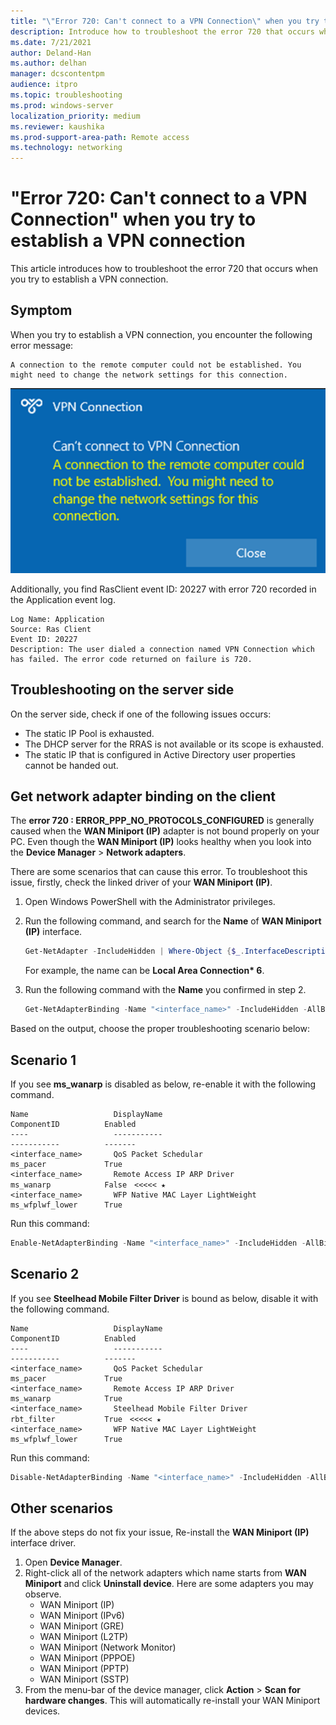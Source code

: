 ```yaml
---
title: "\"Error 720: Can't connect to a VPN Connection\" when you try to establish a VPN connection"
description: Introduce how to troubleshoot the error 720 that occurs when you try to establish a VPN connection.
ms.date: 7/21/2021
author: Deland-Han
ms.author: delhan
manager: dcscontentpm
audience: itpro
ms.topic: troubleshooting
ms.prod: windows-server
localization_priority: medium
ms.reviewer: kaushika
ms.prod-support-area-path: Remote access
ms.technology: networking
---
```

# "Error 720: Can't connect to a VPN Connection" when you try to establish a VPN connection

This article introduces how to troubleshoot the error 720 that occurs when you try to establish a VPN connection.

## Symptom

When you try to establish a VPN connection, you encounter the following error message:

```output
A connection to the remote computer could not be established. You might need to change the network settings for this connection.
```

![VPN connection error](./media/troubleshoot-error-720-when-establishing-a-vpn-connection/vpn-error-message.png)

Additionally, you find RasClient event ID: 20227 with error 720 recorded in the Application event log.

```output
Log Name: Application
Source: Ras Client
Event ID: 20227
Description: The user dialed a connection named VPN Connection which has failed. The error code returned on failure is 720.
```

## Troubleshooting on the server side

On the server side, check if one of the following issues occurs:

- The static IP Pool is exhausted.
- The DHCP server for the RRAS is not available or its scope is exhausted.
- The static IP that is configured in Active Directory user properties cannot be handed out.

## Get network adapter binding on the client

The **error 720 : ERROR_PPP_NO_PROTOCOLS_CONFIGURED** is generally caused when the **WAN Miniport (IP)** adapter is not bound properly on your PC. Even though the **WAN Miniport (IP)** looks healthy when you look into the **Device Manager** > **Network adapters**.

There are some scenarios that can cause this error. To troubleshoot this issue, firstly, check the linked driver of your **WAN Miniport (IP)**.

1. Open Windows PowerShell with the Administrator privileges.
2. Run the following command, and search for the **Name** of **WAN Miniport (IP)** interface.

   ```powershell
   Get-NetAdapter -IncludeHidden | Where-Object {$_.InterfaceDescription -eq "WAN Miniport (IP)"}
   ```

   For example, the name can be **Local Area Connection\* 6**.
3. Run the following command with the **Name** you confirmed in step 2.

   ```powershell
   Get-NetAdapterBinding -Name "<interface_name>" -IncludeHidden -AllBindings
   ```

Based on the output, choose the proper troubleshooting scenario below:

## Scenario 1

If you see **ms_wanarp** is disabled as below, re-enable it with the following command.

```output
Name                   DisplayName                                        ComponentID          Enabled
----                   -----------                                        -----------          -------
<interface_name>       QoS Packet Schedular                               ms_pacer             True        
<interface_name>       Remote Access IP ARP Driver                        ms_wanarp            False　<<<<< ★
<interface_name>       WFP Native MAC Layer LightWeight                   ms_wfplwf_lower      True 
```

Run this command:

```powershell
Enable-NetAdapterBinding -Name "<interface_name>" -IncludeHidden -AllBindings -ComponentID ms_wanarp 
```

## Scenario 2

If you see **Steelhead Mobile Filter Driver** is bound as below, disable it with the following command.

```output
Name                   DisplayName                                        ComponentID          Enabled
----                   -----------                                        -----------          -------
<interface_name>       QoS Packet Schedular                               ms_pacer             True        
<interface_name>       Remote Access IP ARP Driver                        ms_wanarp            True   
<interface_name>       Steelhead Mobile Filter Driver                     rbt_filter           True　<<<<< ★
<interface_name>       WFP Native MAC Layer LightWeight                   ms_wfplwf_lower      True
```

Run this command:

```powershell
Disable-NetAdapterBinding -Name "<interface_name>" -IncludeHidden -AllBindings -ComponentID rbt_filter 
```

## Other scenarios

If the above steps do not fix your issue, Re-install the **WAN Miniport (IP)** interface driver.

1. Open **Device Manager**.
2. Right-click all of the network adapters which name starts from **WAN Miniport** and click **Uninstall device**. Here are some adapters you may observe.
   * WAN Miniport (IP)
   * WAN Miniport (IPv6)
   * WAN Miniport (GRE)
   * WAN Miniport (L2TP)
   * WAN Miniport (Network Monitor)
   * WAN Miniport (PPPOE)
   * WAN Miniport (PPTP)
   * WAN Miniport (SSTP)
3. From the menu-bar of the device manager, click **Action** > **Scan for hardware changes**. This will automatically re-install your WAN Miniport devices.
